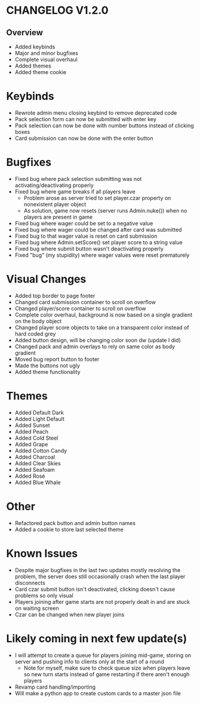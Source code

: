 # CHANGELOG V1.2.0      

## Overview
  - Added keybinds
  - Major and minor bugfixes
  - Complete visual overhaul
  - Added themes
  - Added theme cookie

# Keybinds
  - Rewrote admin menu closing keybind to remove deprecated code
  - Pack selection form can now be submitted with enter key
  - Pack selection can now be done with number buttons instead of clicking boxes
  - Card submission can now be done with the enter button

# Bugfixes
  - Fixed bug where pack selection submitting was not activating/deactivating properly
  - Fixed bug where game breaks if all players leave
    - Problem arose as server tried to set player.czar property on nonexistent player object
    - As solution, game now resets (server runs Admin.nuke()) when no players are present in game
  - Fixed bug where wager could be set to a negative value
  - Fixed bug where wager could be changed after card was submitted
  - Fixed bug to that wager value is reset on card submission
  - Fixed bug where Admin.setScore() set player score to a string value
  - Fixed bug where submit button wasn't deactivating properly
  - Fixed "bug" (my stupidity) where wager values were reset prematurely

# Visual Changes
 - Added top border to page footer
 - Changed card submission container to scroll on overflow
 - Changed player/score container to scroll on overflow
 - Complete color overhaul, background is now based on a single gradient on the body object
 - Changed player score objects to take on a transparent color instead of hard coded grey
 - Added button design, will be changing color soon dw (update I did)
 - Changed pack and admin overlays to rely on same color as body gradient
 - Moved bug report button to footer
 - Made the buttons not ugly
 - Added theme functionality

# Themes
  - Added Default Dark
  - Added Light Default
  - Added Sunset
  - Added Peach
  - Added Cold Steel
  - Added Grape
  - Added Cotton Candy
  - Added Charcoal
  - Added Clear Skies
  - Added Seafoam
  - Added Rosé
  - Added Blue Whale

# Other
  - Refactored pack button and admin button names
  - Added a cookie to store last selected theme

# Known Issues
  - Despite major bugfixes in the last two updates mostly resolving the problem, the server does still occasionally crash when the last player disconnects
  - Card czar submit button isn't deactivated, clicking doesn't cause problems so only visual
  - Players joining after game starts are not properly dealt in and are stuck on waiting screen
  - Czar can be changed when new player joins

# Likely coming in next few update(s)
  - I will attempt to create a queue for players joining mid-game, storing on server and pushing info to clients only at the start of a round
    - Note for myself, make sure to check queue size when players leave so new turn starts instead of game restarting if there aren't enough players
  - Revamp card handling/importing
  - Will make a python app to create custom cards to a master json file